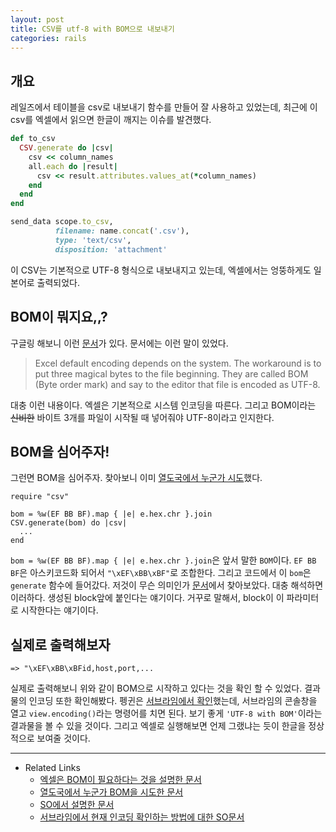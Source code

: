```yaml
---
layout: post
title: CSV를 utf-8 with BOM으로 내보내기
categories: rails
---
```


## 개요
레일즈에서 테이블을 csv로 내보내기 함수를 만들어 잘 사용하고 있었는데, 최근에 이 csv를 엑셀에서 읽으면 한글이 깨지는 이슈를 발견했다.

```ruby
def to_csv
  CSV.generate do |csv|
    csv << column_names
    all.each do |result|
      csv << result.attributes.values_at(*column_names)
    end
  end
end

send_data scope.to_csv,
          filename: name.concat('.csv'),
          type: 'text/csv',
          disposition: 'attachment'
```

이 CSV는 기본적으로 UTF-8 형식으로 내보내지고 있는데, 엑셀에서는 엉뚱하게도 일본어로 출력되었다.

## BOM이 뭐지요,,?
구글링 해보니 이런 [문서](https://www.skoumal.net/en/making-utf-8-csv-excel/)가 있다. 문서에는 이런 말이 있었다.

> Excel default encoding depends on the system. The workaround is to put three magical bytes to the file beginning. They are called BOM (Byte order mark) and say to the editor that file is encoded as UTF-8.

대충 이런 내용이다. 엑셀은 기본적으로 시스템 인코딩을 따른다. 그리고 BOM이라는 ~~신비한~~ 바이트 3개를 파일이 시작될 때 넣어줘야 UTF-8이라고 인지한다.

## BOM을 심어주자!
그런면 BOM을 심어주자. 찾아보니 이미 [열도국에서 누군가 시도](http://qiita.com/necojackarc/items/5e865a4aa039fdd3f2c0#実装)했다.

```
require "csv"

bom = %w(EF BB BF).map { |e| e.hex.chr }.join
CSV.generate(bom) do |csv|
  ...
end
```

`bom = %w(EF BB BF).map { |e| e.hex.chr }.join`은 앞서 말한 `BOM`이다. `EF BB BF`은 아스키코드화 되어서 `"\xEF\xBB\xBF"`로 조합한다. 그리고 코드에서 이 `bom`은 `generate` 함수에 들어갔다. 저것이 무슨 의미인가 [문서](https://docs.ruby-lang.org/en/2.1.0/CSV.html#method-c-generate)에서 찾아보았다. 대충 해석하면 이러하다. 생성된 block앞에 붙인다는 얘기이다. 거꾸로 말해서, block이 이 파라미터로 시작한다는 얘기이다.

## 실제로 출력해보자

```
=> "\xEF\xBB\xBFid,host,port,...
```

실제로 출력해보니 위와 같이 BOM으로 시작하고 있다는 것을 확인 할 수 있었다. 결과물의 인코딩 또한 확인해봤다. 펭귄은 [서브라임에서 확인](http://stackoverflow.com/questions/16195871/how-do-i-see-the-current-encoding-of-a-file-in-sublime-text-2/16199148#16199148)했는데, 서브라임의 콘솔창을 열고 `view.encoding()`라는 명령어를 치면 된다. 보기 좋게 `'UTF-8 with BOM'`이라는 결과물을 볼 수 있을 것이다. 그리고 엑셀로 실행해보면 언제 그랬냐는 듯이 한글을 정상적으로 보여줄 것이다.

---
* Related Links
	* [엑셀은 BOM이 필요하다는 것을 설명한 문서](https://www.skoumal.net/en/making-utf-8-csv-excel/)
	* [열도국에서 누군가 BOM을 시도한 문서](http://qiita.com/necojackarc/items/5e865a4aa039fdd3f2c0#実装)
	* [SO에서 설명한 문서](http://stackoverflow.com/a/19678391/3910390)
	* [서브라임에서 현재 인코딩 확인하는 방법에 대한 SO문서](http://stackoverflow.com/a/16199148/3910390)
